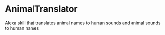 # AnimalTranslator
Alexa skill that translates animal names to human sounds and animal sounds to human names
